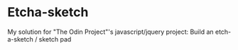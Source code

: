 Etcha-sketch
============

My solution for "The Odin Project"'s javascript/jquery project: Build an etch-a-sketch / sketch pad
